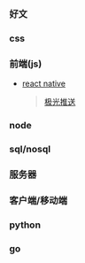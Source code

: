### 好文

### css

### 前端(js)

* [react native](前端/react-native/index.md)
  > [极光推送](前端/react-native/react-native极光推送.md)

### node

### sql/nosql

### 服务器


### 客户端/移动端

### python

### go
